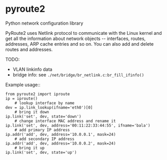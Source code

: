 pyroute2
========

Python network configuration library

PyRoute2 uses Netlink protocol to communicate with the Linux kernel
and get all the information about network objects -- interfaces, routes,
addresses, ARP cache entries and so on. You can also add and delete
routes and addresses.

TODO:

 * VLAN linkinfo data
 * bridge info: see `./net/bridge/br_netlink.c:br_fill_ifinfo()`

Example usage::

    from pyroute2 import iproute
    ip = iproute()
        # lookup interface by name
    dev = ip.link_lookup(ifname='eth0')[0]
        # bring it down
    ip.link('set', dev, state='down')
        # change interface MAC address and rename it
    ip.link('set', dev, address='00:11:22:33:44:55', ifname='bala')
        # add primary IP address
    ip.addr('add', dev, address='10.0.0.1', mask=24)
        # add secondary IP address
    ip.addr('add', dev, address='10.0.0.2', mask=24)
        # bring it up
    ip.link('set', dev, state='up')
